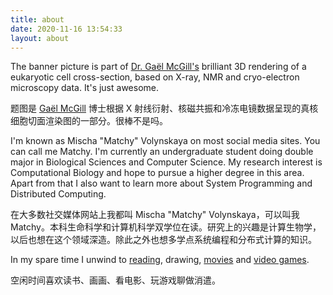 ```yaml
---
title: about
date: 2020-11-16 13:54:33
layout: about
---
```


The banner picture is part of [Dr. Gaël McGill's](https://bcmp.hms.harvard.edu/faculty-staff/gael-mcgill) brilliant 3D rendering of a eukaryotic cell cross-section, based on X-ray, NMR and cryo-electron microscopy data. It's just awesome.

题图是 [Gaël McGill](https://bcmp.hms.harvard.edu/faculty-staff/gael-mcgill) 博士根据 X 射线衍射、核磁共振和冷冻电镜数据呈现的真核细胞切面渲染图的一部分。很棒不是吗。

I'm known as Mischa "Matchy" Volynskaya on most social media sites. You can call me Matchy. I'm currently an undergraduate student doing double major in Biological Sciences and Computer Science. My research interest is Computational Biology and hope to pursue a higher degree in this area. Apart from that I also want to learn more about System Programming and Distributed Computing.

在大多数社交媒体网站上我都叫 Mischa "Matchy" Volynskaya，可以叫我 Matchy。本科生命科学和计算机科学双学位在读。研究上的兴趣是计算生物学，以后也想在这个领域深造。除此之外也想多学点系统编程和分布式计算的知识。

In my spare time I unwind to [reading](/books), drawing, [movies](/movies) and [video games](/games).

空闲时间喜欢读书、画画、看电影、玩游戏聊做消遣。
